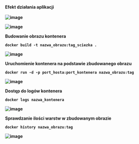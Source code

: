 <b>Efekt działania aplikacji<b><br><br>
![image](https://github.com/Valentine0604/zadanie1/assets/106283972/013056fd-cdc7-40d7-bf45-c8c53debb56d)

![image](https://github.com/Valentine0604/zadanie1/assets/106283972/731adabf-c387-4643-91ad-c60c8065d12a)

Budowanie obrazu kontenera
```
docker build -t nazwa_obrazu:tag_sciezka .
```

![image](https://github.com/Valentine0604/zadanie1/assets/106283972/f85cacf0-0faf-43d5-a597-6c6c84ac4944)

Uruchomienie kontenera na podstawie zbudowanego obrazu
```
docker run -d -p port_hosta:port_kontenera nazwa_obrazu:tag
```
![image](https://github.com/Valentine0604/zadanie1/assets/106283972/3fb46236-27c1-492d-9433-610407639036)

Dostęp do logów kontenera
```
docker logs nazwa_kontenera
```
![image](https://github.com/Valentine0604/zadanie1/assets/106283972/859ccd19-10ef-47f7-8ec6-88863d3099c6)

Sprawdzanie ilości warstw w zbudowanym obrazie
```
docker history nazwa_obrazu:tag
```

![image](https://github.com/Valentine0604/zadanie1/assets/106283972/763e827c-00e1-466e-b900-48059a908936)

